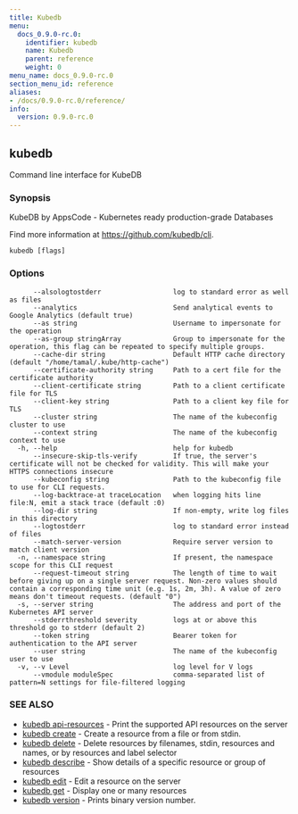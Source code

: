 ```yaml
---
title: Kubedb
menu:
  docs_0.9.0-rc.0:
    identifier: kubedb
    name: Kubedb
    parent: reference
    weight: 0
menu_name: docs_0.9.0-rc.0
section_menu_id: reference
aliases:
- /docs/0.9.0-rc.0/reference/
info:
  version: 0.9.0-rc.0
---
```


## kubedb

Command line interface for KubeDB

### Synopsis

KubeDB by AppsCode - Kubernetes ready production-grade Databases 

Find more information at https://github.com/kubedb/cli.

```
kubedb [flags]
```

### Options

```
      --alsologtostderr                  log to standard error as well as files
      --analytics                        Send analytical events to Google Analytics (default true)
      --as string                        Username to impersonate for the operation
      --as-group stringArray             Group to impersonate for the operation, this flag can be repeated to specify multiple groups.
      --cache-dir string                 Default HTTP cache directory (default "/home/tamal/.kube/http-cache")
      --certificate-authority string     Path to a cert file for the certificate authority
      --client-certificate string        Path to a client certificate file for TLS
      --client-key string                Path to a client key file for TLS
      --cluster string                   The name of the kubeconfig cluster to use
      --context string                   The name of the kubeconfig context to use
  -h, --help                             help for kubedb
      --insecure-skip-tls-verify         If true, the server's certificate will not be checked for validity. This will make your HTTPS connections insecure
      --kubeconfig string                Path to the kubeconfig file to use for CLI requests.
      --log-backtrace-at traceLocation   when logging hits line file:N, emit a stack trace (default :0)
      --log-dir string                   If non-empty, write log files in this directory
      --logtostderr                      log to standard error instead of files
      --match-server-version             Require server version to match client version
  -n, --namespace string                 If present, the namespace scope for this CLI request
      --request-timeout string           The length of time to wait before giving up on a single server request. Non-zero values should contain a corresponding time unit (e.g. 1s, 2m, 3h). A value of zero means don't timeout requests. (default "0")
  -s, --server string                    The address and port of the Kubernetes API server
      --stderrthreshold severity         logs at or above this threshold go to stderr (default 2)
      --token string                     Bearer token for authentication to the API server
      --user string                      The name of the kubeconfig user to use
  -v, --v Level                          log level for V logs
      --vmodule moduleSpec               comma-separated list of pattern=N settings for file-filtered logging
```

### SEE ALSO

* [kubedb api-resources](/docs/0.9.0-rc.0/reference/kubedb_api-resources)	 - Print the supported API resources on the server
* [kubedb create](/docs/0.9.0-rc.0/reference/kubedb_create)	 - Create a resource from a file or from stdin.
* [kubedb delete](/docs/0.9.0-rc.0/reference/kubedb_delete)	 - Delete resources by filenames, stdin, resources and names, or by resources and label selector
* [kubedb describe](/docs/0.9.0-rc.0/reference/kubedb_describe)	 - Show details of a specific resource or group of resources
* [kubedb edit](/docs/0.9.0-rc.0/reference/kubedb_edit)	 - Edit a resource on the server
* [kubedb get](/docs/0.9.0-rc.0/reference/kubedb_get)	 - Display one or many resources
* [kubedb version](/docs/0.9.0-rc.0/reference/kubedb_version)	 - Prints binary version number.


